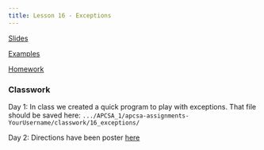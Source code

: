 ```yaml
---
title: Lesson 16 - Exceptions
---
```


[Slides](https://github.com/novillo-cs/apcsa_material/blob/main/lessons/16_wrapper_classes.pdf)

[Examples](https://github.com/novillo-cs/apcsa_material/tree/main/lessons/17_exceptions_class_examples)

[Homework](https://novillo-cs.github.io/apcsa/homework/17_hw_exceptions/)

### Classwork

Day 1: In class we created a quick program to play with exceptions. That file should be saved here:  ```.../APCSA_1/apcsa-assignments-YourUsername/classwork/16_exceptions/```

Day 2: Directions have been poster [here](https://github.com/novillo-cs/apcsa_material/blob/main/classwork/16_exceptions/directions.md)
